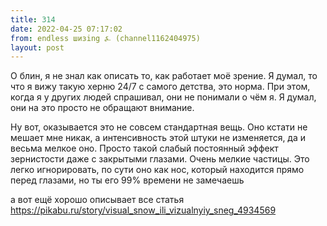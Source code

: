 ```yaml
---
title: 314
date: 2022-04-25 07:17:02
from: endless шизing ⍼ (channel1162404975)
layout: post
---
```


О блин, я не знал как описать то, как работает моё зрение. Я думал, то что я вижу такую херню 24/7 с самого детства, это норма. При этом, когда я у других людей спрашивал, они не понимали о чём я. Я думал, они на это просто не обращают внимание.

Ну вот, оказывается это не совсем стандартная вещь. Оно кстати не мешает мне никак, а интенсивность этой штуки не изменяется, да и весьма мелкое оно. Просто такой слабый постоянный эффект зернистости даже с закрытыми глазами. Очень мелкие частицы. Это легко игнорировать, по сути оно как нос, который находится прямо перед глазами, но ты его 99% времени не замечаешь

а вот ещё хорошо описывает все статья <https://pikabu.ru/story/visual_snow_ili_vizualnyiy_sneg_4934569>
